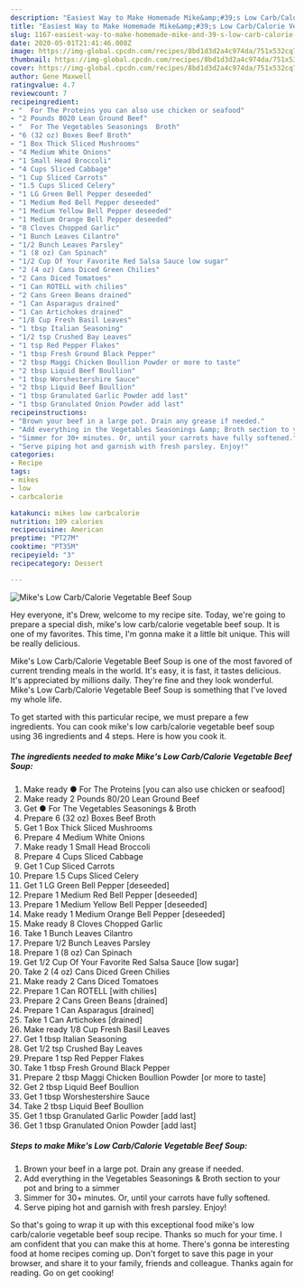 ```yaml
---
description: "Easiest Way to Make Homemade Mike&amp;#39;s Low Carb/Calorie Vegetable Beef Soup"
title: "Easiest Way to Make Homemade Mike&amp;#39;s Low Carb/Calorie Vegetable Beef Soup"
slug: 1167-easiest-way-to-make-homemade-mike-and-39-s-low-carb-calorie-vegetable-beef-soup
date: 2020-05-01T21:41:46.008Z
image: https://img-global.cpcdn.com/recipes/8bd1d3d2a4c974da/751x532cq70/mikes-low-carbcalorie-vegetable-beef-soup-recipe-main-photo.jpg
thumbnail: https://img-global.cpcdn.com/recipes/8bd1d3d2a4c974da/751x532cq70/mikes-low-carbcalorie-vegetable-beef-soup-recipe-main-photo.jpg
cover: https://img-global.cpcdn.com/recipes/8bd1d3d2a4c974da/751x532cq70/mikes-low-carbcalorie-vegetable-beef-soup-recipe-main-photo.jpg
author: Gene Maxwell
ratingvalue: 4.7
reviewcount: 7
recipeingredient:
- "  For The Proteins you can also use chicken or seafood"
- "2 Pounds 8020 Lean Ground Beef"
- "  For The Vegetables Seasonings  Broth"
- "6 (32 oz) Boxes Beef Broth"
- "1 Box Thick Sliced Mushrooms"
- "4 Medium White Onions"
- "1 Small Head Broccoli"
- "4 Cups Sliced Cabbage"
- "1 Cup Sliced Carrots"
- "1.5 Cups Sliced Celery"
- "1 LG Green Bell Pepper deseeded"
- "1 Medium Red Bell Pepper deseeded"
- "1 Medium Yellow Bell Pepper deseeded"
- "1 Medium Orange Bell Pepper deseeded"
- "8 Cloves Chopped Garlic"
- "1 Bunch Leaves Cilantro"
- "1/2 Bunch Leaves Parsley"
- "1 (8 oz) Can Spinach"
- "1/2 Cup Of Your Favorite Red Salsa Sauce low sugar"
- "2 (4 oz) Cans Diced Green Chilies"
- "2 Cans Diced Tomatoes"
- "1 Can ROTELL with chilies"
- "2 Cans Green Beans drained"
- "1 Can Asparagus drained"
- "1 Can Artichokes drained"
- "1/8 Cup Fresh Basil Leaves"
- "1 tbsp Italian Seasoning"
- "1/2 tsp Crushed Bay Leaves"
- "1 tsp Red Pepper Flakes"
- "1 tbsp Fresh Ground Black Pepper"
- "2 tbsp Maggi Chicken Boullion Powder or more to taste"
- "2 tbsp Liquid Beef Boullion"
- "1 tbsp Worshestershire Sauce"
- "2 tbsp Liquid Beef Boullion"
- "1 tbsp Granulated Garlic Powder add last"
- "1 tbsp Granulated Onion Powder add last"
recipeinstructions:
- "Brown your beef in a large pot. Drain any grease if needed."
- "Add everything in the Vegetables Seasonings &amp; Broth section to your pot and bring to a simmer"
- "Simmer for 30+ minutes. Or, until your carrots have fully softened."
- "Serve piping hot and garnish with fresh parsley. Enjoy!"
categories:
- Recipe
tags:
- mikes
- low
- carbcalorie

katakunci: mikes low carbcalorie 
nutrition: 109 calories
recipecuisine: American
preptime: "PT27M"
cooktime: "PT35M"
recipeyield: "3"
recipecategory: Dessert

---
```



![Mike&#39;s Low Carb/Calorie Vegetable Beef Soup](https://img-global.cpcdn.com/recipes/8bd1d3d2a4c974da/751x532cq70/mikes-low-carbcalorie-vegetable-beef-soup-recipe-main-photo.jpg)

Hey everyone, it's Drew, welcome to my recipe site. Today, we're going to prepare a special dish, mike&#39;s low carb/calorie vegetable beef soup. It is one of my favorites. This time, I'm gonna make it a little bit unique. This will be really delicious.

Mike&#39;s Low Carb/Calorie Vegetable Beef Soup is one of the most favored of current trending meals in the world. It's easy, it is fast, it tastes delicious. It's appreciated by millions daily. They're fine and they look wonderful. Mike&#39;s Low Carb/Calorie Vegetable Beef Soup is something that I've loved my whole life.




To get started with this particular recipe, we must prepare a few ingredients. You can cook mike&#39;s low carb/calorie vegetable beef soup using 36 ingredients and 4 steps. Here is how you cook it.

<!--inarticleads1-->

##### The ingredients needed to make Mike&#39;s Low Carb/Calorie Vegetable Beef Soup:

1. Make ready  ● For The Proteins [you can also use chicken or seafood]
1. Make ready 2 Pounds 80/20 Lean Ground Beef
1. Get  ● For The Vegetables Seasonings &amp; Broth
1. Prepare 6 (32 oz) Boxes Beef Broth
1. Get 1 Box Thick Sliced Mushrooms
1. Prepare 4 Medium White Onions
1. Make ready 1 Small Head Broccoli
1. Prepare 4 Cups Sliced Cabbage
1. Get 1 Cup Sliced Carrots
1. Prepare 1.5 Cups Sliced Celery
1. Get 1 LG Green Bell Pepper [deseeded]
1. Prepare 1 Medium Red Bell Pepper [deseeded]
1. Prepare 1 Medium Yellow Bell Pepper [deseeded]
1. Make ready 1 Medium Orange Bell Pepper [deseeded]
1. Make ready 8 Cloves Chopped Garlic
1. Take 1 Bunch Leaves Cilantro
1. Prepare 1/2 Bunch Leaves Parsley
1. Prepare 1 (8 oz) Can Spinach
1. Get 1/2 Cup Of Your Favorite Red Salsa Sauce [low sugar]
1. Take 2 (4 oz) Cans Diced Green Chilies
1. Make ready 2 Cans Diced Tomatoes
1. Prepare 1 Can ROTELL [with chilies]
1. Prepare 2 Cans Green Beans [drained]
1. Prepare 1 Can Asparagus [drained]
1. Take 1 Can Artichokes [drained]
1. Make ready 1/8 Cup Fresh Basil Leaves
1. Get 1 tbsp Italian Seasoning
1. Get 1/2 tsp Crushed Bay Leaves
1. Prepare 1 tsp Red Pepper Flakes
1. Take 1 tbsp Fresh Ground Black Pepper
1. Prepare 2 tbsp Maggi Chicken Boullion Powder [or more to taste]
1. Get 2 tbsp Liquid Beef Boullion
1. Get 1 tbsp Worshestershire Sauce
1. Take 2 tbsp Liquid Beef Boullion
1. Get 1 tbsp Granulated Garlic Powder [add last]
1. Get 1 tbsp Granulated Onion Powder [add last]




<!--inarticleads2-->

##### Steps to make Mike&#39;s Low Carb/Calorie Vegetable Beef Soup:

1. Brown your beef in a large pot. Drain any grease if needed.
1. Add everything in the Vegetables Seasonings &amp; Broth section to your pot and bring to a simmer
1. Simmer for 30+ minutes. Or, until your carrots have fully softened.
1. Serve piping hot and garnish with fresh parsley. Enjoy!




So that's going to wrap it up with this exceptional food mike&#39;s low carb/calorie vegetable beef soup recipe. Thanks so much for your time. I am confident that you can make this at home. There's gonna be interesting food at home recipes coming up. Don't forget to save this page in your browser, and share it to your family, friends and colleague. Thanks again for reading. Go on get cooking!
